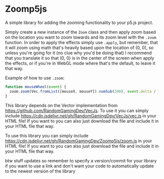 # Zoomp5js
A simple library for adding the zooming functionality to your p5.js project.

Simply create a new instance of the `Zoom` class and then apply zoom based on the location you want to zoom towards and its zoom level with the `.zoom` function. In order to apply the effects simply use `.apply`, but remember, that it will zoom using math that's heavily based upon the location of (0, 0), so unless you're going for it (no clue why you'd be doing that) I recommend that you translate it so that (0, 0) is in the center of the screen when apply the effects, or if you're in WebGL mode where that's the default, to leave it that way.

Example of how to use `.zoom`:
```js
function mouseWheel(event) {
  zoom.zoom(Vec.fromList([mouseX, mouseY]).numSub(200), event.delta / 1000);
}
```

This library depends on the Vector implementation from https://github.com/RandomGamingDev/VecJs. To use it you can simply include https://cdn.jsdelivr.net/gh/RandomGamingDev/VecJs/vec.js in your HTML file! If you want to you can also just download the file and include it in your HTML file that way.

To use this library you can simply include https://cdn.jsdelivr.net/gh/RandomGamingDev/Zoomp5js/zoom.js in your HTML file! If you want to you can also just download the file and include it in your HTML file that way.

btw stuff updates so remember to specify a version/commit for your library if you want to use a link and don't want your code to automatically update to the newest version of the library

